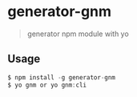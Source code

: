 # generator-gnm
> generator npm module with yo

## Usage

```js
$ npm install -g generator-gnm
$ yo gnm or yo gnm:cli
```
